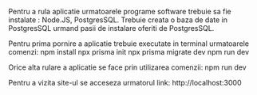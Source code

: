 Pentru a rula aplicatie urmatoarele programe software trebuie sa fie instalate : Node.JS, PostgresSQL.
Trebuie creata o baza de date in PostgresSQL urmand pasii de instalare oferiti de PostgresSQL.

Pentru prima pornire a aplicatie trebuie executate in terminal urmatoarele comenzi:
npm install
npx prisma init
npx prisma migrate dev
npm run dev

Orice alta rulare a aplicatie se face prin utilizarea comenzii:
npm run dev

Pentru a vizita site-ul se acceseza urmatorul link: http://localhost:3000

